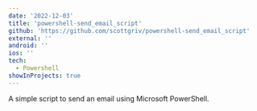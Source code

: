 ```yaml
---
date: '2022-12-03'
title: 'powershell-send_email_script'
github: 'https://github.com/scottgriv/powershell-send_email_script'
external: ''
android: ''
ios: ''
tech:
  - Powershell
showInProjects: true
---
```


A simple script to send an email using Microsoft PowerShell.
